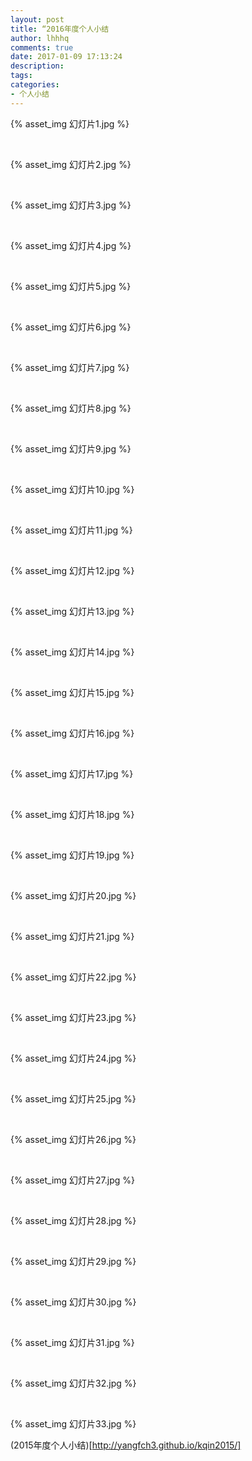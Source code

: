 ```yaml
---
layout: post
title: “2016年度个人小结
author: lhhhq
comments: true
date: 2017-01-09 17:13:24
description:
tags:
categories:
- 个人小结
---
```


{% asset_img 幻灯片1.jpg %}

<br/>

{% asset_img 幻灯片2.jpg %}

<br/>

{% asset_img 幻灯片3.jpg %}

<br/>

{% asset_img 幻灯片4.jpg %}

<br/>

{% asset_img 幻灯片5.jpg %}

<br/>

{% asset_img 幻灯片6.jpg %}

<br/>

{% asset_img 幻灯片7.jpg %}

<br/>

{% asset_img 幻灯片8.jpg %}

<br/>

{% asset_img 幻灯片9.jpg %}

<br/>

{% asset_img 幻灯片10.jpg %}

<br/>

{% asset_img 幻灯片11.jpg %}

<br/>

{% asset_img 幻灯片12.jpg %}

<br/>

{% asset_img 幻灯片13.jpg %}

<br/>

{% asset_img 幻灯片14.jpg %}

<br/>

{% asset_img 幻灯片15.jpg %}

<br/>

{% asset_img 幻灯片16.jpg %}

<br/>

{% asset_img 幻灯片17.jpg %}

<br/>

{% asset_img 幻灯片18.jpg %}

<br/>

{% asset_img 幻灯片19.jpg %}

<br/>

{% asset_img 幻灯片20.jpg %}

<br/>

{% asset_img 幻灯片21.jpg %}

<br/>

{% asset_img 幻灯片22.jpg %}

<br/>

{% asset_img 幻灯片23.jpg %}

<br/>

{% asset_img 幻灯片24.jpg %}

<br/>

{% asset_img 幻灯片25.jpg %}

<br/>

{% asset_img 幻灯片26.jpg %}

<br/>

{% asset_img 幻灯片27.jpg %}

<br/>

{% asset_img 幻灯片28.jpg %}

<br/>

{% asset_img 幻灯片29.jpg %}

<br/>

{% asset_img 幻灯片30.jpg %}

<br/>

{% asset_img 幻灯片31.jpg %}

<br/>

{% asset_img 幻灯片32.jpg %}

<br/>

{% asset_img 幻灯片33.jpg %}



(2015年度个人小结)[http://yangfch3.github.io/kqin2015/]